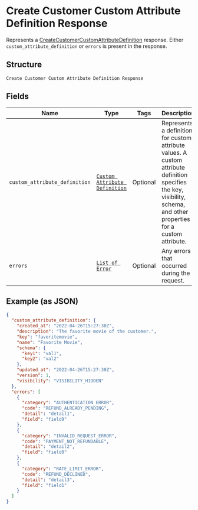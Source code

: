 
# Create Customer Custom Attribute Definition Response

Represents a [CreateCustomerCustomAttributeDefinition](../../doc/api/customer-custom-attributes.md#create-customer-custom-attribute-definition) response.
Either `custom_attribute_definition` or `errors` is present in the response.

## Structure

`Create Customer Custom Attribute Definition Response`

## Fields

| Name | Type | Tags | Description |
|  --- | --- | --- | --- |
| `custom_attribute_definition` | [`Custom Attribute Definition`](../../doc/models/custom-attribute-definition.md) | Optional | Represents a definition for custom attribute values. A custom attribute definition<br>specifies the key, visibility, schema, and other properties for a custom attribute. |
| `errors` | [`List of Error`](../../doc/models/error.md) | Optional | Any errors that occurred during the request. |

## Example (as JSON)

```json
{
  "custom_attribute_definition": {
    "created_at": "2022-04-26T15:27:30Z",
    "description": "The favorite movie of the customer.",
    "key": "favoritemovie",
    "name": "Favorite Movie",
    "schema": {
      "key1": "val1",
      "key2": "val2"
    },
    "updated_at": "2022-04-26T15:27:30Z",
    "version": 1,
    "visibility": "VISIBILITY_HIDDEN"
  },
  "errors": [
    {
      "category": "AUTHENTICATION_ERROR",
      "code": "REFUND_ALREADY_PENDING",
      "detail": "detail1",
      "field": "field9"
    },
    {
      "category": "INVALID_REQUEST_ERROR",
      "code": "PAYMENT_NOT_REFUNDABLE",
      "detail": "detail2",
      "field": "field0"
    },
    {
      "category": "RATE_LIMIT_ERROR",
      "code": "REFUND_DECLINED",
      "detail": "detail3",
      "field": "field1"
    }
  ]
}
```

